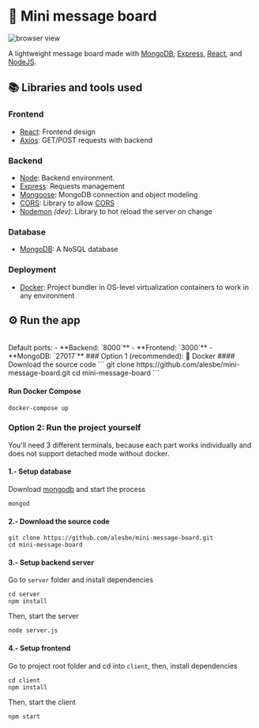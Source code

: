 # 💬 Mini message board
![browser view](https://i.imgur.com/sAtFsLp.png)

A lightweight message board made with [MongoDB](https://www.mongodb.com/), [Express](https://expressjs.com/), [React](https://es.reactjs.org/), and [NodeJS](https://nodejs.dev/).

## 📚 Libraries and tools used
### Frontend
- [React](https://reactjs.org/): Frontend design
- [Axios](https://axios-http.com/): GET/POST requests with backend

### Backend
- [Node](https://nodejs.dev/): Backend environment.
- [Express](https://expressjs.com/es/): Requests management
- [Mongoose](https://mongoosejs.com/): MongoDB connection and object modeling
- [CORS](https://www.npmjs.com/package/cors): Library to allow [CORS](https://en.wikipedia.org/wiki/Cross-origin_resource_sharing)
- [Nodemon](https://www.npmjs.com/package/nodemon) *(dev)*: Library to hot reload the server on change

### Database
- [MongoDB](https://www.mongodb.com/): A NoSQL database

### Deployment
- [Docker](https://www.docker.com/): Project bundler in OS-level virtualization containers to work in any environment

## ⚙️ Run the app
<br>
Default ports:
- **Backend: `8000`**
- **Frontend: `3000`**
- **MongoDB: `27017`**
### Option 1 (recommended): 🐳 Docker
#### Download the source code
```
git clone https://github.com/alesbe/mini-message-board.git
cd mini-message-board
```

#### Run Docker Compose
```
docker-compose up
```

### Option 2: Run the project yourself
You'll need 3 different terminals, because each part works individually and does not support detached mode without docker.
#### 1.- Setup database
Download [mongodb](https://www.mongodb.com/) and start the process
```
mongod
```

#### 2.- Download the source code
```
git clone https://github.com/alesbe/mini-message-board.git
cd mini-message-board
```

#### 3.- Setup backend server
Go to `server` folder and install dependencies
```
cd server
npm install
```
Then, start the server
```
node server.js
```

#### 4.- Setup frontend
Go to project root folder and cd into `client`, then, install dependencies

```
cd client
npm install
```
Then, start the client
```
npm start
```
